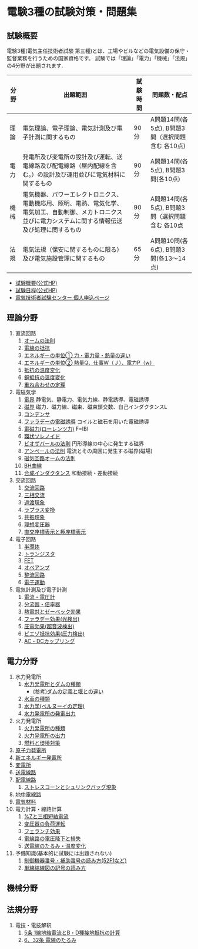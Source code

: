 # 電験3種の試験対策・問題集

## 試験概要

電験3種(電気主任技術者試験 第三種)とは、工場やビルなどの電気設備の保守・監督業務を行うための国家資格です。
試験では「理論」「電力」「機械」「法規」の4分野が出題されます.

分野|出題範囲|試験時間|問題数・配点
--|--|--|--
理論|電気理論、電子理論、電気計測及び電子計測に関するもの|90分|A問題14問(各5点), B問題3問（選択問題含む 各10点)
電力|発電所及び変電所の設計及び運転、送電線路及び配電線路（屋内配線を含む。）の設計及び運用並びに電気材料に関するもの|90分|A問題14問(各5点), B問題3問{各10点)
機械|電気機器、パワーエレクトロニクス、電動機応用、照明、電熱、電気化学、電気加工、自動制御、メカトロニクス並びに電力システムに関する情報伝送及び処理に関するもの|90分|A問題14問(各5点), B問題3問（選択問題含む 各10点
法規|電気法規（保安に関するものに限る）及び電気施設管理に関するもの|65分|A問題10問(各6点), B問題3問(各13～14点)

- [試験概要(公式HP)](https://www.shiken.or.jp/examination/e-chief03.html)
- [試験日程(公式HP)](https://www.shiken.or.jp/schedule/)
- [電気技術者試験センター 個人申込ページ](https://moshikomi-shiken.jp/ecee/user/public/)


## 理論分野

1. 直流回路
    1. [オームの法則](./riron/1-1-ohms-law.md)
    1. [電線の抵抗](./riron/1-2-wire-resistance.md)
    1. [エネルギーの単位① 力・電力量・熱量の違い](./riron/1-3-power-amount-of-power-heat.md)
    1. [エネルギーの単位② 熱量Q、仕事W（Ｊ）、電力P（w）](./riron/1-4-q-w-p.md)
    1. [抵抗の温度変化](./riron/1-5-doutai-teikou-ondo.md)
    1. [銅抵抗の温度変化](./riron/1-5-1-copper-teikou-ondo.md)
    1. [重ね合わせの定理](./riron/1-6-superposition-theorem.md)
1. 電磁気学
    1. [電界](./riron/2-1-denkai.md) 静電気、静電力、電気力線、静電誘導、電磁誘導
    1. [磁界](./riron/2-2-jikai.md) 磁力、磁力線、磁束、磁束鎖交数、自己インダクタンスL
    1. [コンデンサ](./riron/2-3-electrostatic-capacity.md)
    1. [ファラデーの電磁誘導](./riron/2-4-faradays-electromagnetic-induction.md) コイルと磁石を用いた電磁誘導
    1. [電磁力(ローレンツ力)](./riron/2-5-lorentz-force.md) F=IBl
    1. [環状ソレノイド](./riron/2-6-annular-solenoid.md)
    1. [ビオザバールの法則](./riron/2-7-biot-savart-low.md) 円形導線の中心に発生する磁界
    1. [アンペールの法則](./riron/2-8-ampere-sekibun-bibun.md) 電流とその周囲に発生する磁界(磁場)
    1. [磁気回路オームの法則](./riron/2-9-jiki-kairo-ohms-law.md)
    1. [BH曲線](./riron/2-10-bh-curve.md)
    1. [合成インダクタンス](./riron/2-11-trance-combined-inductance.md) 和動接続・差動接続
1. 交流回路
    1. [交流回路](./riron/3-1-koryu.md)
    1. [三相交流](./riron/3-2-sanso-koryu.md)
    1. [過渡現象](./riron/3-3-katogensho.md)
    1. [ラプラス変換](./riron/3-4-laplace-transform-table-formula.md)
    1. [共振現象](./riron/3-5-rlc-series-resonant-circuit.md)
    1. [理想変圧器](./riron/3-6-risou-henatsuki-genri-shiki.md)
    1. [直交座標表示と極座標表示](./riron/3-7-rectangular-and-polar-coordinate.md)
1. 電子回路
    1. [半導体](./riron/4-1-semiconductor.md)
    1. [トランジスタ](./riron/4-2-transistor.md)
    1. [FET](./riron/4-3-fet.md)
    1. [オペアンプ](./riron/4-4-op-amp.md)
    1. [整流回路](./riron/4-5-rectifier-circuit.md)
    1. [電子運動](./riron/4-6-relectronic-movement.md)
1. 電気計測及び電子計測
    1. [電流・電圧計](./riron/5-1-current-Voltmeter.md)
    1. [分流器・倍率器](./riron/5-2-current-shunt-multiplier.md)
    1. [熱電対とゼーベック効果](./riron/5-3-thermocouple.md)
    1. [ファラデー効果(光検出)](./riron/5-4-faraday-effect.md)
    1. [圧電効果(超音波検出)](./riron/5-5-piezoelectric-effect.md)
    1. [ピエゾ抵抗効果(圧力検出)](./riron/5-6-piezoresistance-effect.md)
    1. [AC・DCカップリング](./riron/5-7-ac-dc-coupling.md)

## 電力分野

1. 水力発電所
    1. [水力発電所とダムの種類](./denryoku/1-1-suiryoku-dam.md)
        - [(参考)ダムの定義と堰との違い](./denryoku/1-1-1-suiryoku-sanko-dam-history.md)
    1. [水車の種類](./denryoku/1-2-suiryoku-suisha.md)
    1. [水力学(ベルヌーイの定理)](./denryoku/1-3-suiryoku-suirikigaku.md)
    1. [水力発電所の発電出力](./denryoku/1-4-suiryoku-hatsuden.md)
1. 火力発電所
    1. [火力発電所の種類](./denryoku/2-1-karyoku-shurui.md)
    1. [火力発電所の出力](./denryoku/2-2-karyoku-shutsuryoku.md)
    1. [燃料と環境対策](./denryoku/2-3-karyoku-nenryo-kankyo.md)
1. [原子力発電所](./denryoku/3-1-nuclear-power.md)
1. [新エネルギー発電所](./denryoku/4-1-new-energy.md)
1. [変電所](./denryoku/5-1-substation.md)
1. [送電線路](./denryoku/6-1-sodensenro.md)
1. [配電線路](./denryoku/7-1-haidensenro.md)
    1. [ストレスコーンとシュリンクバッグ現象](./denryoku/7-2-shrink-back-stress-cone.md)
1. [地中電線路](./denryoku/8-1-chichu-densenro.md)
1. [電気材料](./denryoku/9-1-denki-zairyo.md)
1. 電力計算・線路計算
    1. [%Zと三相短絡電流](./denryoku/10-1-%Z.md)
    1. [変圧器の負荷運転](./denryoku/10-2-trans-overload-operation.md)
    1. [フェランチ効果](./denryoku/10-3-ferranti-effect.md)
    1. [電線路の電圧降下と損失](./denryoku/10-4-densenro-denatsukoka-sonshitsu.md)
    1. [送電線のたるみ・温度変化](./hoki/dengi-6-32-densen-huatsu.md)
1. 予備知識(基本的に試験には出題されない)
    1. [制御機器番号・補助番号の読み方(52F1など)](./5-1-1-symbol-equipment-number.md)
    1. [単線結線図の記号の読み方](./5-1-2-symbo-of-single-line-diagram.md)

## 機械分野



## 法規分野

1. 電技・電技解釈
    1. [5条 1線地絡電流とB・D種接地抵抗の計算](./dengi-5-single-line-to-ground-fault-current)
    1. [6、32条 電線のたるみ](./dengi-6-32-densen-huatsu.md)



